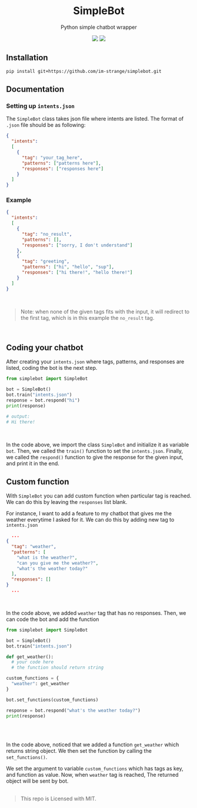 <h1 align="center"> SimpleBot </h1>

<div align="center">
  <p> Python simple chatbot wrapper </p>
  <img src="https://img.shields.io/badge/License-MIT-blue?style=for-the-badge">
  <img src="https://img.shields.io/badge/SimpleBot-1.0.0-red?style=for-the-badge">
</div>
  
## Installation

```
pip install git+https://github.com/im-strange/simplebot.git
```

## Documentation
### Setting up `intents.json`

The `SimpleBot` class takes json file where intents are listed.
The format of `.json` file should be as following:

```json
{
  "intents":
  [
    {
      "tag": "your_tag_here",
      "patterns": ["patterns here"],
      "responses": ["responses here"]
    }
  ]
}
```

### Example

```json
{
  "intents":
  [
    {
      "tag": "no_result",
      "patterns": [],
      "responses": ["sorry, I don't understand"]
    },
    {
      "tag": "greeting",
      "patterns": ["hi", "hello", "sup"],
      "responses": ["hi there!", "hello there!"]
    }
  ]
}
```
<br>

> Note: when none of the given tags fits with the input, it will redirect to the first tag, which is in this example the `no_result` tag.
<br>

## Coding your chatbot

After creating your `intents.json` where tags, patterns, and responses
are listed, coding the bot is the next step.
<br>

```py
from simplebot import SimpleBot

bot = SimpleBot()
bot.train("intents.json")
response = bot.respond("hi")
print(response)

# output:
# Hi there!
```
<br>

In the code above, we import the class `SimpleBot` and initialize it as variable `bot`.
Then, we called the `train()` function to set the `intents.json`. Finally, we called the `respond()` function to give the response for the given
input, and print it in the end.
<br>

## Custom function

With `SimpleBot` you can add custom function when particular tag is reached.
We can do this by leaving the `responses` list blank.
<br>

For instance, I want to add a feature to my chatbot that gives me the weather everytime I asked for it.
We can do this by adding new tag to `intents.json`
<br>

```json
  ...
{
  "tag": "weather",
  "patterns": [
    "what is the weather?", 
    "can you give me the weather?",
    "what's the weather today?"
  ],
  "responses": []
}
  ...
```
<br>

In the code above, we added `weather` tag that has no responses.
Then, we can code the bot and add the function
<br>

```py
from simplebot import SimpleBot

bot = SimpleBot()
bot.train("intents.json")

def get_weather():
  # your code here
  # the function should return string

custom_functions = {
  "weather": get_weather
}

bot.set_functions(custom_functions)

response = bot.respond("what's the weather today?")
print(response)
``` 
<br><br>

In the code above, noticed that we added a function `get_weather` which returns string object. We then set the function by calling the `set_functions()`.
<br>

We set the argument to variable `custom_functions` which
has tags as key, and function as value. Now, when `weather` tag is reached,
The returned object will be sent by bot.
<br><br>

> This repo is Licensed with MIT.
